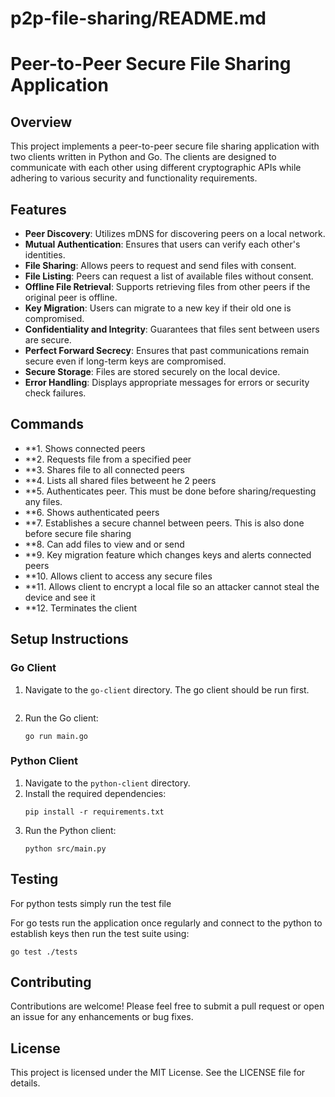 # p2p-file-sharing/README.md

# Peer-to-Peer Secure File Sharing Application

## Overview

This project implements a peer-to-peer secure file sharing application with two clients written in Python and Go. The clients are designed to communicate with each other using different cryptographic APIs while adhering to various security and functionality requirements.

## Features

- **Peer Discovery**: Utilizes mDNS for discovering peers on a local network.
- **Mutual Authentication**: Ensures that users can verify each other's identities.
- **File Sharing**: Allows peers to request and send files with consent.
- **File Listing**: Peers can request a list of available files without consent.
- **Offline File Retrieval**: Supports retrieving files from other peers if the original peer is offline.
- **Key Migration**: Users can migrate to a new key if their old one is compromised.
- **Confidentiality and Integrity**: Guarantees that files sent between users are secure.
- **Perfect Forward Secrecy**: Ensures that past communications remain secure even if long-term keys are compromised.
- **Secure Storage**: Files are stored securely on the local device.
- **Error Handling**: Displays appropriate messages for errors or security check failures.


## Commands

- **1. Shows connected peers
- **2. Requests file from a specified peer
- **3. Shares file to all connected peers
- **4. Lists all shared files betweent he 2 peers
- **5. Authenticates peer. This must be done before sharing/requesting any files.
- **6. Shows authenticated peers
- **7. Establishes a secure channel between peers. This is also done before secure file sharing
- **8. Can add files to view and or send
- **9. Key migration feature which changes keys and alerts connected peers
- **10. Allows client to access any secure files
- **11. Allows client to encrypt a local file so an attacker cannot steal the device and see it
- **12. Terminates the client 



## Setup Instructions


### Go Client

1. Navigate to the `go-client` directory. The go client should be run first.

   ```
2. Run the Go client:
   ```
   go run main.go
   ```

### Python Client

1. Navigate to the `python-client` directory.
2. Install the required dependencies:
   ```
   pip install -r requirements.txt
   ```
3. Run the Python client:
   ```
   python src/main.py
   ```

## Testing

For python tests simply run the test file

For go tests run the application once regularly and connect to the python to establish keys then run the test suite using:
```
go test ./tests
```

## Contributing

Contributions are welcome! Please feel free to submit a pull request or open an issue for any enhancements or bug fixes.

## License

This project is licensed under the MIT License. See the LICENSE file for details.